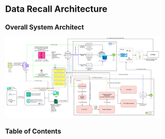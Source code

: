 # **Data Recall Architecture**

## **Overall System Architect**

![System Architect][arch]

[arch]: images/Data_recall_arch.png "System Architect"

## **Table of Contents**
